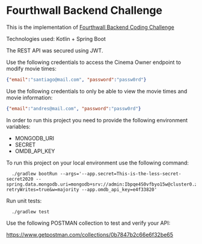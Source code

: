 # Fourthwall Backend Challenge
This is the implementation
of [Fourthwall Backend Coding Challenge](https://gist.github.com/wbaumann/aaa5ef095e213ffbea35b7ca3cc251a7)

Technologies used: Kotlin + Spring Boot

The REST API was secured using JWT.

Use the following credentials to access the Cinema Owner endpoint to modify movie times:
```json
{"email":"santiago@mail.com", "password":"passw0rd"}
```
Use the following credentials to only be able to view the movie times and movie information:
```json
{"email":"andres@mail.com", "password":"passw0rd"}
```

In order to run this project you need to provide the following environment variables:

* MONGODB_URI
* SECRET
* OMDB_API_KEY

To run this project on your local environment use the following command:

```shell
  ./gradlew bootRun --args='--app.secret=This-is-the-less-secret-secret2020 --spring.data.mongodb.uri=mongodb+srv://admin:Ibpqe4S0vfbyo15w@cluster0.zbmvj.mongodb.net/myFirstDatabase?retryWrites=true&w=majority --app.omdb_api_key=e4f33820'
```

Run unit tests:

```shell
  ./gradlew test
```

Use the following POSTMAN collection to test and verify your API:

https://www.getpostman.com/collections/0b7847b2c66e6f32be65
